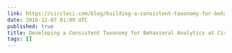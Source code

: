 ```yaml
---
link: https://circleci.com/blog/building-a-consistent-taxonomy-for-behavioral-analytics-with-amplitude-segment-schema-and-om/
date: 2016-12-07 01:09 UTC
published: true
title: Developing a Consistent Taxonomy for Behavioral Analytics at CircleCI
tags: []
---
```



